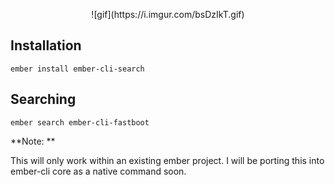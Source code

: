 <p align="center">
![gif](https://i.imgur.com/bsDzIkT.gif)
</p>

## Installation

```
ember install ember-cli-search
```

## Searching

```
ember search ember-cli-fastboot
```

**Note: **

This will only work within an existing ember project. I will be porting this into ember-cli core as a native command
soon.
